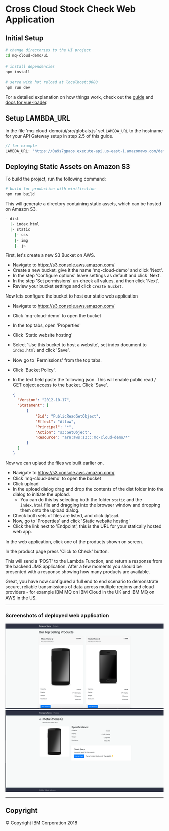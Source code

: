 # Cross Cloud Stock Check Web Application

## Initial Setup

``` bash
# change directories to the UI project
cd mq-cloud-demo/ui

# install dependencies
npm install

# serve with hot reload at localhost:8080
npm run dev
```

For a detailed explanation on how things work, check out the [guide](http://vuejs-templates.github.io/webpack/) and [docs for vue-loader](http://vuejs.github.io/vue-loader).

## Setup LAMBDA_URL

In the file 'mq-cloud-demo/ui/src/globals.js' set `LAMBDA_URL` to the hostname for your API Gateway setup in step 2.5 of this guide.

```javascript
// for example
LAMBDA_URL: 'https://0a9s7gpaos.execute-api.us-east-1.amazonaws.com/default/JMSLambdaFunction'
```

## Deploying Static Assets on Amazon S3

To build the project, run the following command:

``` bash
# build for production with minification
npm run build
```

This will generate a directory containing static assets, which can be hosted on Amazon S3.

```bash
- dist
  |- index.html
  |- static
    |- css
    |- img
    |- js
```

First, let's create a new S3 Bucket on AWS.

- Navigate to https://s3.console.aws.amazon.com/
- Create a new bucket, give it the name 'mq-cloud-demo' and click 'Next'.
- In the step 'Configure options' leave settings as default and click 'Next'.
- In the step 'Set permissions' un-check all values, and then click 'Next'.
- Review your bucket settings and click `Create Bucket`.

Now lets configure the bucket to host our static web application

- Navigate to https://s3.console.aws.amazon.com/
- Click 'mq-cloud-demo' to open the bucket
- In the top tabs, open 'Properties'
- Click 'Static website hosting'
- Select 'Use this bucket to host a website', set index document to `index.html` and click 'Save'.
- Now go to 'Permissions' from the top tabs.
- Click 'Bucket Policy'.
- In the text field paste the following json. This will enable public read / GET object access to the bucket. Click 'Save'.

  ```json
  {
    "Version": "2012-10-17",
    "Statement": [
        {
            "Sid": "PublicReadGetObject",
            "Effect": "Allow",
            "Principal": "*",
            "Action": "s3:GetObject",
            "Resource": "arn:aws:s3:::mq-cloud-demo/*"
        }
    ]
  }
  ```

Now we can uplaod the files we built earlier on.

- Navigate to https://s3.console.aws.amazon.com/
- Click 'mq-cloud-demo' to open the bucket
- Click upload
- In the upload dialog drag and drop the contents of the dist folder into the dialog to initiate the upload.
  - You can do this by selecting both the folder `static` and the `index.html` file and dragging into the browser window and dropping them onto the upload dialog.
- Check both sets of files are listed, and click `Upload`.
- Now, go to 'Properties' and click 'Static website hosting'
- Click the link next to 'Endpoint', this is the URL for your statically hosted web app.

In the web application, click one of the products shown on screen.

In the product page press 'Click to Check' button.

This will send a 'POST' to the Lambda Function, and return a response from the backend JMS application. After a few moments you should be presented with a response showing how many products are available.

Great, you have now configured a full end to end scenario to demonstrate secure, reliable transmissions of data across multiple regions and cloud providers - for example IBM MQ on IBM Cloud in the UK and IBM MQ on AWS in the US.
___

### Screenshots of deployed web application

![web app products](../assets/web_ui_1.png)
![web app product page](../assets/success.png)
___

## Copyright

© Copyright IBM Corporation 2018
